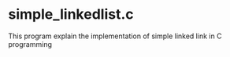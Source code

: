 # simple_linkedlist.c

This program  explain the implementation of simple linked link in C programming
